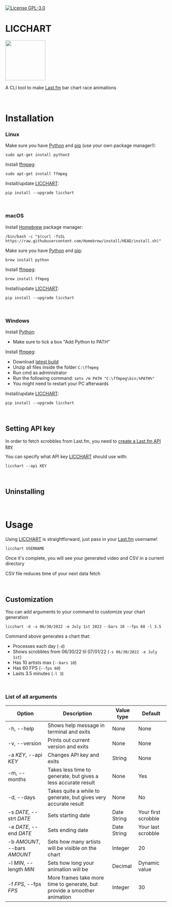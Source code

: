 [![License GPL-3.0](https://img.shields.io/github/license/Stelvey/LICCHART)](LICENSE)

# **LICCHART**

<img src="https://raw.githubusercontent.com/Stelvey/LICCHART/main/favicon.ico" width="125">

A CLI tool to make [Last.fm](https://www.last.fm/) bar chart race animations

<br>

# **Installation**

### **Linux**

Make sure you have [Python](https://www.python.org/downloads/) and [pip](https://pip.pypa.io/en/stable/installation/) (use your own package manager!):
```
sudo apt-get install python3
```

Install [ffmpeg](https://www.ffmpeg.org/download.html):
```
sudo apt-get install ffmpeg
```

Install/update [LICCHART](https://github.com/Stelvey/LICCHART):
```
pip install --upgrade licchart
```

<br>

### **macOS**

Install [Homebrew](https://brew.sh/) package manager:
```
/bin/bash -c "$(curl -fsSL https://raw.githubusercontent.com/Homebrew/install/HEAD/install.sh)"
```

Make sure you have [Python](https://www.python.org/downloads/) and [pip](https://pip.pypa.io/en/stable/installation/):
```
brew install python 
```

Install [ffmpeg](https://www.ffmpeg.org/download.html):
```
brew install ffmpeg
```

Install/update [LICCHART](https://github.com/Stelvey/LICCHART):
```
pip install --upgrade licchart
```

<br>

### **Windows**

Install [Python](https://www.python.org/downloads/):
* Make sure to tick a box "Add Python to PATH"

Install [ffmpeg](https://www.ffmpeg.org/download.html):
* Download [latest build](https://www.gyan.dev/ffmpeg/builds/ffmpeg-git-full.7z)
* Unzip all files inside the folder `C:\ffmpeg`
* Run cmd as administrator
* Run the following command: `setx /m PATH "C:\ffmpeg\bin;%PATH%"`
* You might need to restart your PC afterwards

Install/update [LICCHART](https://github.com/Stelvey/LICCHART):
```
pip install --upgrade licchart
```

<br>

## **Setting API key**

In order to fetch scrobbles from Last.fm, you need to [create a Last.fm API key](https://www.last.fm/api/account/create)

You can specify what API key [LICCHART](https://github.com/Stelvey/LICCHART) should use with:
```
licchart --api KEY
```

<br>

## **Uninstalling**



<br>

# **Usage**

Using [LICCHART](https://github.com/Stelvey/LICCHART) is straightforward, just pass in your [Last.fm](https://www.last.fm/) username!
```
licchart USERNAME
```
Once it's complete, you will see your generated video and CSV in a current directory

CSV file reduces time of your next data fetch

<br>

## **Customization**

You can add arguments to your command to customize your chart generation
```
licchart -d -s 06/30/2022 -e July 1st 2022 --bars 10 --fps 60 -l 3.5
```
Command above generates a chart that:
* Processes each day (`-d`)
* Shows scrobbles from 06/30/22 til 07/01/22 (`-s 06/30/2022 -e July 1st`)
* Has 10 artists max (`--bars 10`)
* Has 60 FPS (`--fps 60`)
* Lasts 3.5 minutes (`-l 3`)

<br>

### **List of all arguments**
| Option  | Description | Value type | Default |
| ------------- | ------------- | ------------- | ------------- |
| -h, --help  | Shows help message in terminal and exits  | None | None |
| -v, --version  | Prints out current version and exits  | None | None |
| -a *KEY*, --api *KEY*  | Changes API key and exits  | String | None |
| -m, --months  |  Takes less time to generate, but gives a less accurate result | None | Yes |
| -d, --days  | Takes quite a while to generate, but gives very accurate result  | None | No |
| -s *DATE*, --strt *DATE* | Sets starting date | Date String | Your first scrobble |
| -e *DATE*, --end *DATE* | Sets ending date | Date String | Your last scrobble |
| -b *AMOUNT*, --bars *AMOUNT* | Sets how many artists will be visible on the chart | Integer | 20 |
| -l *MIN*, --length *MIN* | Sets how long your animation will be | Decimal | Dynamic value |
| -f *FPS*, --fps *FPS* | More frames take more time to generate, but provide a smoother animation | Integer | 30 |
